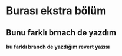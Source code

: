# Burası ekstra bölüm

## Bunu farklı brnach de yazdım

**bu farklı branch de yazdığım revert yazısı**